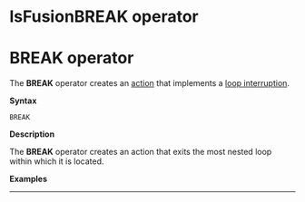 # lsFusionBREAK operator

# BREAK operator

The **BREAK** operator creates an [action](Actions.md) that implements a [loop interruption](Interruption_BREAK_.md).

**Syntax**

    BREAK

**Description**

The **BREAK** operator creates an action that exits the most nested loop within which it is located.

**Examples**

********************



  
